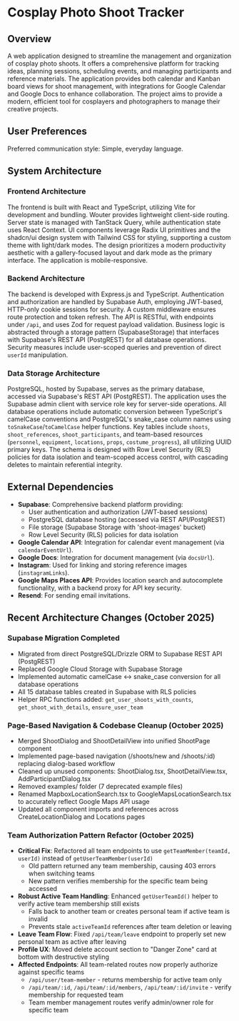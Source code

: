 # Cosplay Photo Shoot Tracker

## Overview

A web application designed to streamline the management and organization of cosplay photo shoots. It offers a comprehensive platform for tracking ideas, planning sessions, scheduling events, and managing participants and reference materials. The application provides both calendar and Kanban board views for shoot management, with integrations for Google Calendar and Google Docs to enhance collaboration. The project aims to provide a modern, efficient tool for cosplayers and photographers to manage their creative projects.

## User Preferences

Preferred communication style: Simple, everyday language.

## System Architecture

### Frontend Architecture

The frontend is built with React and TypeScript, utilizing Vite for development and bundling. Wouter provides lightweight client-side routing. Server state is managed with TanStack Query, while authentication state uses React Context. UI components leverage Radix UI primitives and the shadcn/ui design system with Tailwind CSS for styling, supporting a custom theme with light/dark modes. The design prioritizes a modern productivity aesthetic with a gallery-focused layout and dark mode as the primary interface. The application is mobile-responsive.

### Backend Architecture

The backend is developed with Express.js and TypeScript. Authentication and authorization are handled by Supabase Auth, employing JWT-based, HTTP-only cookie sessions for security. A custom middleware ensures route protection and token refresh. The API is RESTful, with endpoints under `/api`, and uses Zod for request payload validation. Business logic is abstracted through a storage pattern (SupabaseStorage) that interfaces with Supabase's REST API (PostgREST) for all database operations. Security measures include user-scoped queries and prevention of direct `userId` manipulation.

### Data Storage Architecture

PostgreSQL, hosted by Supabase, serves as the primary database, accessed via Supabase's REST API (PostgREST). The application uses the Supabase admin client with service role key for server-side operations. All database operations include automatic conversion between TypeScript's camelCase conventions and PostgreSQL's snake_case column names using `toSnakeCase`/`toCamelCase` helper functions. Key tables include `shoots`, `shoot_references`, `shoot_participants`, and team-based resources (`personnel`, `equipment`, `locations`, `props`, `costume_progress`), all utilizing UUID primary keys. The schema is designed with Row Level Security (RLS) policies for data isolation and team-scoped access control, with cascading deletes to maintain referential integrity.

## External Dependencies

- **Supabase**: Comprehensive backend platform providing:
  - User authentication and authorization (JWT-based sessions)
  - PostgreSQL database hosting (accessed via REST API/PostgREST)
  - File storage (Supabase Storage with 'shoot-images' bucket)
  - Row Level Security (RLS) policies for data isolation
- **Google Calendar API**: Integration for calendar event management (via `calendarEventUrl`).
- **Google Docs**: Integration for document management (via `docsUrl`).
- **Instagram**: Used for linking and storing reference images (`instagramLinks`).
- **Google Maps Places API**: Provides location search and autocomplete functionality, with a backend proxy for API key security.
- **Resend**: For sending email invitations.

## Recent Architecture Changes (October 2025)

### Supabase Migration Completed
- Migrated from direct PostgreSQL/Drizzle ORM to Supabase REST API (PostgREST)
- Replaced Google Cloud Storage with Supabase Storage
- Implemented automatic camelCase ↔ snake_case conversion for all database operations
- All 15 database tables created in Supabase with RLS policies
- Helper RPC functions added: `get_user_shoots_with_counts`, `get_shoot_with_details`, `ensure_user_team`

### Page-Based Navigation & Codebase Cleanup (October 2025)
- Merged ShootDialog and ShootDetailView into unified ShootPage component
- Implemented page-based navigation (/shoots/new and /shoots/:id) replacing dialog-based workflow
- Cleaned up unused components: ShootDialog.tsx, ShootDetailView.tsx, AddParticipantDialog.tsx
- Removed examples/ folder (7 deprecated example files)
- Renamed MapboxLocationSearch.tsx to GoogleMapsLocationSearch.tsx to accurately reflect Google Maps API usage
- Updated all component imports and references across CreateLocationDialog and Locations pages

### Team Authorization Pattern Refactor (October 2025)
- **Critical Fix**: Refactored all team endpoints to use `getTeamMember(teamId, userId)` instead of `getUserTeamMember(userId)`
  - Old pattern returned any team membership, causing 403 errors when switching teams
  - New pattern verifies membership for the specific team being accessed
- **Robust Active Team Handling**: Enhanced `getUserTeamId()` helper to verify active team membership still exists
  - Falls back to another team or creates personal team if active team is invalid
  - Prevents stale `activeTeamId` references after team deletion or leaving
- **Leave Team Flow**: Fixed `/api/team/leave` endpoint to properly set new personal team as active after leaving
- **Profile UX**: Moved delete account section to "Danger Zone" card at bottom with destructive styling
- **Affected Endpoints**: All team-related routes now properly authorize against specific teams
  - `/api/user/team-member` - returns membership for active team only
  - `/api/team/:id`, `/api/team/:id/members`, `/api/team/:id/invite` - verify membership for requested team
  - Team member management routes verify admin/owner role for specific team